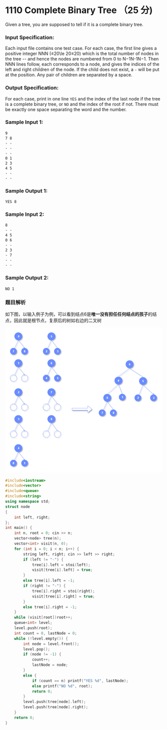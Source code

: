 # 1110 Complete Binary Tree （25 分)

Given a tree, you are supposed to tell if it is a complete binary tree.

### Input Specification:

Each input file contains one test case. For each case, the first line gives a positive integer NNN (≤20\\le 20≤20) which is the total number of nodes in the tree -- and hence the nodes are numbered from 0 to N−1N-1N−1. Then NNN lines follow, each corresponds to a node, and gives the indices of the left and right children of the node. If the child does not exist, a `-` will be put at the position. Any pair of children are separated by a space.

### Output Specification:

For each case, print in one line `YES` and the index of the last node if the tree is a complete binary tree, or `NO` and the index of the root if not. There must be exactly one space separating the word and the number.

### Sample Input 1:

    9
    7 8
    - -
    - -
    - -
    0 1
    2 3
    4 5
    - -
    - -
    

### Sample Output 1:

    YES 8
    

### Sample Input 2:

    8
    - -
    4 5
    0 6
    - -
    2 3
    - 7
    - -
    - -
    

### Sample Output 2:

    NO 1

### 题目解析

如下图，以输入例子为例，可以看到结点6是**唯一没有担任任何结点的孩子**的结点，因此就是根节点，复原后的树如右边的二叉树

![image](https://github.com/kurong00/EditGraphics/blob/master/PAT/1110.%20Complete%20Binary%20Tree.png?raw=true)

```C++
#include<iostream>
#include<vector>
#include<queue>
#include<string>
using namespace std;
struct node
{
	int left, right;
};
int main() {
	int n, root = 0; cin >> n;
	vector<node> tree(n);
	vector<int> visit(n, 0);
	for (int i = 0; i < n; i++) {
		string left, right; cin >> left >> right;
		if (left != "-") {
			tree[i].left = stoi(left);
			visit[tree[i].left] = true;
		}
		else tree[i].left = -1;
		if (right != "-") {
			tree[i].right = stoi(right);
			visit[tree[i].right] = true;
		}
		else tree[i].right = -1;
	}
	while (visit[root])root++;
	queue<int> level;
	level.push(root);
	int count = 0, lastNode = 0;
	while (!level.empty()) {
		int node = level.front();
		level.pop();
		if (node != -1) {
			count++;
			lastNode = node;
		}
		else {
			if (count == n) printf("YES %d", lastNode);
			else printf("NO %d", root);
			return 0;
		}
		level.push(tree[node].left);
		level.push(tree[node].right);
	}
	return 0;
}
```